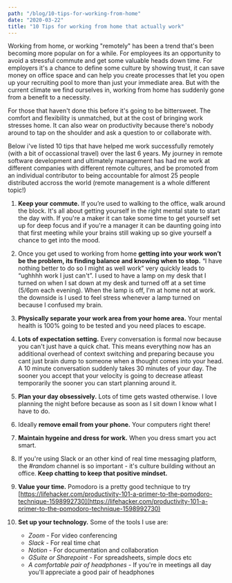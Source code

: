 ```yaml
---
path: "/blog/10-tips-for-working-from-home"
date: "2020-03-22"
title: "10 Tips for working from home that actually work"
---
```


Working from home, or working "remotely" has been a trend that's been becoming more popular on for a while. For employees its an opportunity to avoid a stressful commute and get some valuable heads down time. For employers it's a chance to define some culture by showing trust, it can save money on office space and can help you create processes that let you open up your recruiting pool to more than just your immediate area. But with the current climate we find ourselves in, working from home has suddenly gone from a benefit to a necessity.

For those that haven't done this before it's going to be bittersweet. The comfort and flexibility is unmatched, but at the cost of bringing work stresses home. It can also wear on productivity because there's nobody around to tap on the shoulder and ask a question to or collaborate with.

Below i've listed 10 tips that have helped me work successfully remotely (with a bit of occassional travel) over the last 6 years. My journey in remote software development and ultimately management has had me work at different companies with different remote cultures, and be promoted from an individual contributor to being accountable for almost 25 people distributed accross the world (remote management is a whole different topic!)

1. **Keep your commute.** If you’re used to walking to the office, walk around the block. It's all about getting yourself in the right mental state to start the day with. If you're a maker it can take some time to get yourself set up for deep focus and if you're a manager it can be daunting going into that first meeting while your brains still waking up so give yourself a chance to get into the mood.

2. Once you get used to working from home **getting into your work won’t be the problem, its finding balance and knowing when to stop.** “I have nothing better to do so I might as well work” very quickly leads to “ughhhh work I just can't”. I used to have a lamp on my desk that I turned on when I sat down at my desk and turned off at a set time (5/6pm each evening). When the lamp is off, I'm at home not at work. the downside is I used to feel stress whenever a lamp turned on because I confused my brain.

3. **Physically separate your work area from your home area.** Your mental health is 100% going to be tested and you need places to escape.

4. **Lots of expectation setting.** Every conversation is formal now because you can't just have a quick chat. This means everything now has an additional overhead of context switching and preparing because you cant just brain dump to someone when a thought comes into your head. A 10 minute conversation suddenly takes 30 minutes of your day. The sooner you accept that your velocity is going to decrease atleast temporarily the sooner you can start planning around it.

5. **Plan your day obsessively.** Lots of time gets wasted otherwise. I love planning the night before because as soon as I sit down I know what I have to do.

6. Ideally **remove email from your phone.** Your computers right there!

7. **Maintain hygeine and dress for work.** When you dress smart you act smart.

8. If you're using Slack or an other kind of real time messaging platform, the *#random* channel is so important - it's culture building without an office. **Keep chatting to keep that positive mindset.**

9. **Value your time.** Pomodoro is a pretty good technique to try [https://lifehacker.com/productivity-101-a-primer-to-the-pomodoro-technique-1598992730](https://lifehacker.com/productivity-101-a-primer-to-the-pomodoro-technique-1598992730)

10. **Set up your technology.** Some of the tools I use are:
    - *Zoom* - For video conferencing
    - *Slack* - For real time chat
    - *Notion* - For documentation and collaboration
    - *GSuite or Sharepoint* - For spreadsheets, simple docs etc
    - *A comfortable pair of headphones* - If you're in meetings all day you'll appreciate a good pair of headphones